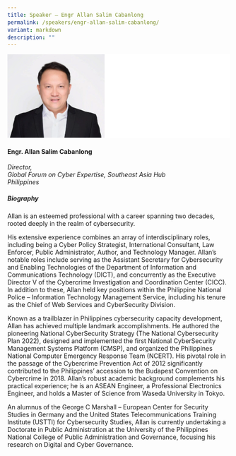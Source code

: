 ```yaml
---
title: Speaker – Engr Allan Salim Cabanlong
permalink: /speakers/engr-allan-salim-cabanlong/
variant: markdown
description: ""
---
```

![](/images/2025%20speakers/Allan_Cabanlong.png)
#### **Engr. Allan Salim Cabanlong**

*Director,<br>Global Forum on Cyber Expertise, Southeast Asia Hub<br>Philippines*

##### **Biography**
Allan is an esteemed professional with a career spanning two decades, rooted deeply in the realm of cybersecurity.

His extensive experience combines an array of interdisciplinary roles, including being a Cyber Policy Strategist, International Consultant, Law Enforcer, Public Administrator, Author, and Technology Manager. Allan’s notable roles include serving as the Assistant Secretary for Cybersecurity and Enabling Technologies of the Department of Information and Communications Technology (DICT), and concurrently as the Executive Director V of the Cybercrime Investigation and Coordination Center (CICC). In addition to these, Allan held key positions within the Philippine National Police – Information Technology Management Service, including his tenure as the Chief of Web Services and CyberSecurity Division.

Known as a trailblazer in Philippines cybersecurity capacity development, Allan has achieved multiple landmark accomplishments. He authored the pioneering National CyberSecurity Strategy (The National Cybersecurity Plan 2022), designed and implemented the first National CyberSecurity Management Systems Platform (CMSP), and organized the Philippines National Computer Emergency Response Team (NCERT). His pivotal role in the passage of the Cybercrime Prevention Act of 2012 significantly contributed to the Philippines’ accession to the Budapest Convention on Cybercrime in 2018. Allan’s robust academic background complements his practical experience; he is an ASEAN Engineer, a Professional Electronics Engineer, and holds a Master of Science from Waseda University in Tokyo.

An alumnus of the George C Marshall – European Center for Security Studies in Germany and the United States Telecommunications Training Institute (USTTI) for Cybersecurity Studies, Allan is currently undertaking a Doctorate in Public Administration at the University of the Philippines National College of Public Administration and Governance, focusing his research on Digital and Cyber Governance.